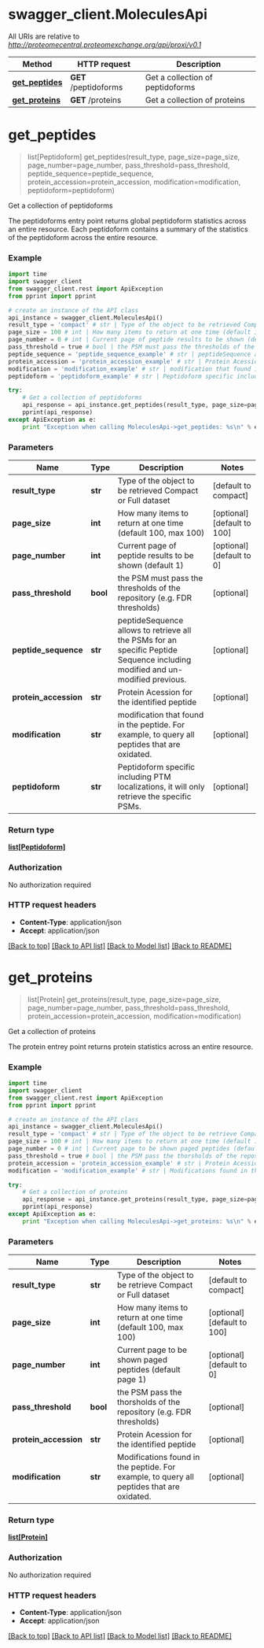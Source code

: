 # swagger_client.MoleculesApi

All URIs are relative to *http://proteomecentral.proteomexchange.org/api/proxi/v0.1*

Method | HTTP request | Description
------------- | ------------- | -------------
[**get_peptides**](MoleculesApi.md#get_peptides) | **GET** /peptidoforms | Get a collection of peptidoforms
[**get_proteins**](MoleculesApi.md#get_proteins) | **GET** /proteins | Get a collection of proteins


# **get_peptides**
> list[Peptidoform] get_peptides(result_type, page_size=page_size, page_number=page_number, pass_threshold=pass_threshold, peptide_sequence=peptide_sequence, protein_accession=protein_accession, modification=modification, peptidoform=peptidoform)

Get a collection of peptidoforms

The peptidoforms entry point returns global peptidoform statistics across an entire resource. Each peptidoform contains a summary of the statistics of the peptidoform across the entire resource.

### Example 
```python
import time
import swagger_client
from swagger_client.rest import ApiException
from pprint import pprint

# create an instance of the API class
api_instance = swagger_client.MoleculesApi()
result_type = 'compact' # str | Type of the object to be retrieved Compact or Full dataset (default to compact)
page_size = 100 # int | How many items to return at one time (default 100, max 100) (optional) (default to 100)
page_number = 0 # int | Current page of peptide results to be shown (default 1) (optional) (default to 0)
pass_threshold = true # bool | the PSM must pass the thresholds of the repository (e.g. FDR thresholds) (optional)
peptide_sequence = 'peptide_sequence_example' # str | peptideSequence allows to retrieve all the PSMs for an specific Peptide Sequence including modified and un-modified previous. (optional)
protein_accession = 'protein_accession_example' # str | Protein Acession for the identified peptide (optional)
modification = 'modification_example' # str | modification that found in the peptide. For example, to query all peptides that are oxidated. (optional)
peptidoform = 'peptidoform_example' # str | Peptidoform specific including PTM localizations, it will only retrieve the specific PSMs. (optional)

try: 
    # Get a collection of peptidoforms
    api_response = api_instance.get_peptides(result_type, page_size=page_size, page_number=page_number, pass_threshold=pass_threshold, peptide_sequence=peptide_sequence, protein_accession=protein_accession, modification=modification, peptidoform=peptidoform)
    pprint(api_response)
except ApiException as e:
    print "Exception when calling MoleculesApi->get_peptides: %s\n" % e
```

### Parameters

Name | Type | Description  | Notes
------------- | ------------- | ------------- | -------------
 **result_type** | **str**| Type of the object to be retrieved Compact or Full dataset | [default to compact]
 **page_size** | **int**| How many items to return at one time (default 100, max 100) | [optional] [default to 100]
 **page_number** | **int**| Current page of peptide results to be shown (default 1) | [optional] [default to 0]
 **pass_threshold** | **bool**| the PSM must pass the thresholds of the repository (e.g. FDR thresholds) | [optional] 
 **peptide_sequence** | **str**| peptideSequence allows to retrieve all the PSMs for an specific Peptide Sequence including modified and un-modified previous. | [optional] 
 **protein_accession** | **str**| Protein Acession for the identified peptide | [optional] 
 **modification** | **str**| modification that found in the peptide. For example, to query all peptides that are oxidated. | [optional] 
 **peptidoform** | **str**| Peptidoform specific including PTM localizations, it will only retrieve the specific PSMs. | [optional] 

### Return type

[**list[Peptidoform]**](Peptidoform.md)

### Authorization

No authorization required

### HTTP request headers

 - **Content-Type**: application/json
 - **Accept**: application/json

[[Back to top]](#) [[Back to API list]](../README.md#documentation-for-api-endpoints) [[Back to Model list]](../README.md#documentation-for-models) [[Back to README]](../README.md)

# **get_proteins**
> list[Protein] get_proteins(result_type, page_size=page_size, page_number=page_number, pass_threshold=pass_threshold, protein_accession=protein_accession, modification=modification)

Get a collection of proteins

The protein entrey point returns protein statistics across an entire resource.

### Example 
```python
import time
import swagger_client
from swagger_client.rest import ApiException
from pprint import pprint

# create an instance of the API class
api_instance = swagger_client.MoleculesApi()
result_type = 'compact' # str | Type of the object to be retrieve Compact or Full dataset (default to compact)
page_size = 100 # int | How many items to return at one time (default 100, max 100) (optional) (default to 100)
page_number = 0 # int | Current page to be shown paged peptides (default page 1) (optional) (default to 0)
pass_threshold = true # bool | the PSM pass the thorsholds of the repository (e.g. FDR thresholds) (optional)
protein_accession = 'protein_accession_example' # str | Protein Acession for the identified peptide (optional)
modification = 'modification_example' # str | Modifications found in the peptide. For example, to query all peptides that are oxidated. (optional)

try: 
    # Get a collection of proteins
    api_response = api_instance.get_proteins(result_type, page_size=page_size, page_number=page_number, pass_threshold=pass_threshold, protein_accession=protein_accession, modification=modification)
    pprint(api_response)
except ApiException as e:
    print "Exception when calling MoleculesApi->get_proteins: %s\n" % e
```

### Parameters

Name | Type | Description  | Notes
------------- | ------------- | ------------- | -------------
 **result_type** | **str**| Type of the object to be retrieve Compact or Full dataset | [default to compact]
 **page_size** | **int**| How many items to return at one time (default 100, max 100) | [optional] [default to 100]
 **page_number** | **int**| Current page to be shown paged peptides (default page 1) | [optional] [default to 0]
 **pass_threshold** | **bool**| the PSM pass the thorsholds of the repository (e.g. FDR thresholds) | [optional] 
 **protein_accession** | **str**| Protein Acession for the identified peptide | [optional] 
 **modification** | **str**| Modifications found in the peptide. For example, to query all peptides that are oxidated. | [optional] 

### Return type

[**list[Protein]**](Protein.md)

### Authorization

No authorization required

### HTTP request headers

 - **Content-Type**: application/json
 - **Accept**: application/json

[[Back to top]](#) [[Back to API list]](../README.md#documentation-for-api-endpoints) [[Back to Model list]](../README.md#documentation-for-models) [[Back to README]](../README.md)

